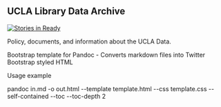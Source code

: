 ## UCLA Library Data Archive

[![Stories in Ready](https://badge.waffle.io/ucla-data-archive/ucla-data-archive.github.io.svg?label=ready&title=Ready)](http://waffle.io/ucla-data-archive/ucla-data-archive.github.io)


Policy, documents, and information about the UCLA Data. 

Bootstrap template for Pandoc - Converts markdown files into Twitter Bootstrap styled HTML

Usage example

pandoc in.md -o out.html --template template.html --css template.css --self-contained --toc --toc-depth 2
